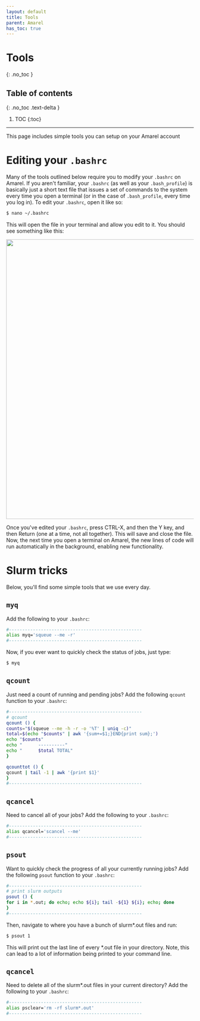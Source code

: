 ```yaml
---
layout: default
title: Tools
parent: Amarel
has_toc: true
---
```


# Tools
{: .no_toc }

## Table of contents
{: .no_toc .text-delta }

1. TOC
{:toc}

---
This page includes simple tools you can setup on your Amarel account

# Editing your `.bashrc`

Many of the tools outlined below require you to modify your `.bashrc` on Amarel. If you aren't familiar, your `.bashrc` (as well as your `.bash_profile`) is basically just a short text file that issues a set of commands to the system every time you open a terminal (or in the case of `.bash_profile`, every time you log in). To edit your `.bashrc`, open it like so:

```bash
$ nano ~/.bashrc
```

This will open the file in your terminal and allow you edit to it. You should see something like this:

<img src="{{ site.baseurl }}/assets/images/nano_bashrc.png" alt="" width="750">

Once you've edited your `.bashrc`, press CTRL-X, and then the Y key, and then Return (one at a time, not all together). This will save and close the file. Now, the next time you open a terminal on Amarel, the new lines of code will run automatically in the background, enabling new functionality.

# Slurm tricks

Below, you'll find some simple tools that we use every day.

## `myq`

Add the following to your `.bashrc`:

```bash
#--------------------------------------------------
alias myq='squeue --me -r'
#--------------------------------------------------
```

Now, if you ever want to quickly check the status of jobs, just type:

```bash
$ myq
```

## `qcount`

Just need a count of running and pending jobs? Add the following `qcount` function to your `.bashrc`:

```bash
#--------------------------------------------------
# qcount
qcount () {
counts="$(squeue --me -h -r -o '%T' | uniq -c)"
total=$(echo "$counts" | awk '{sum+=$1;}END{print sum};')
echo "$counts"
echo "      ----------"
echo "      $total TOTAL"
}

qcounttot () {
qcount | tail -1 | awk '{print $1}'
}
#--------------------------------------------------
```

## `qcancel`

Need to cancel all of your jobs? Add the following to your `.bashrc`:

```bash
#--------------------------------------------------
alias qcancel='scancel --me'
#--------------------------------------------------
```

## `psout`

Want to quickly check the progress of all your currently running jobs? Add the following `psout` function to your `.bashrc`:

```bash
#--------------------------------------------------
# print slurm outputs
psout () {
for i in *.out; do echo; echo ${i}; tail -${1} ${i}; echo; done
}
#--------------------------------------------------

```

Then, navigate to where you have a bunch of slurm*.out files and run:

```bash
$ psout 1
```

This will print out the last line of every *.out file in your directory. Note, this can lead to a lot of information being printed to your command line.


## `qcancel`

Need to delete all of the slurm*.out files in your current directory? Add the following to your `.bashrc`:

```bash
#--------------------------------------------------
alias psclear='rm -rf slurm*.out'
#--------------------------------------------------
```
